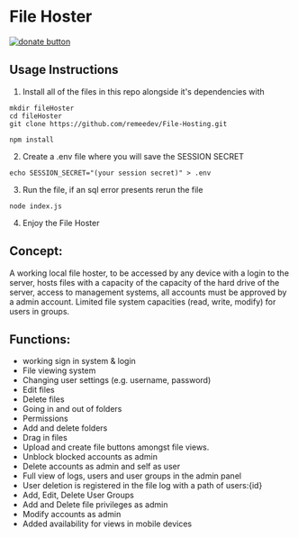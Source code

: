 # File Hoster

[![donate button](https://i.imgur.com/8WT0qBO.png)](https://paypal.me/peinorsm)

## Usage Instructions
1. Install all of the files in this repo alongside it's dependencies with
```
mkdir fileHoster
cd fileHoster
git clone https://github.com/remeedev/File-Hosting.git
```

```
npm install
```

2. Create a .env file where you will save the SESSION SECRET
```
echo SESSION_SECRET="(your session secret)" > .env
```

3. Run the file, if an sql error presents rerun the file

```
node index.js
```

4. Enjoy the File Hoster

## Concept:
A working local file hoster, to be accessed by any device with a login to the server, hosts files with a capacity of the capacity of the hard drive of the server, access to management systems, all accounts must be approved by a admin account. Limited file system capacities (read, write, modify) for users in groups.

## Functions:
- working sign in system & login 
- File viewing system
- Changing user settings (e.g. username, password)
- Edit files
- Delete files
- Going in and out of folders
- Permissions
- Add and delete folders
- Drag in files
- Upload and create file buttons amongst file views.
- Unblock blocked accounts as admin
- Delete accounts as admin and self as user
- Full view of logs, users and user groups in the admin panel
- User deletion is registered in the file log with a path of users:{id}
- Add, Edit, Delete User Groups
- Add and Delete file privileges as admin
- Modify accounts as admin
- Added availability for views in mobile devices 
